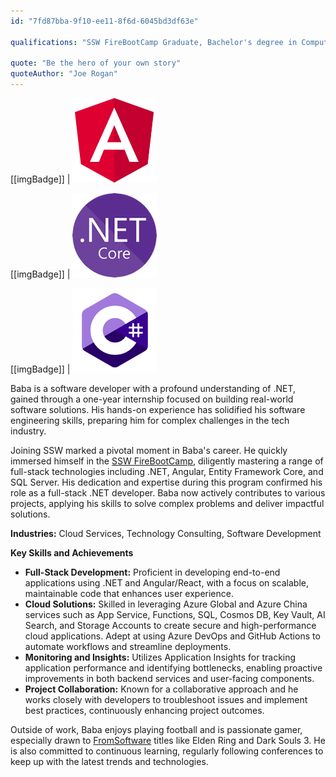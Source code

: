 ```yaml
---
id: "7fd87bba-9f10-ee11-8f6d-6045bd3df63e"

qualifications: "SSW FireBootCamp Graduate, Bachelor's degree in Computer Science and Technology"

quote: "Be the hero of your own story"
quoteAuthor: "Joe Rogan"
---
```


[[imgBadge]]
| ![Image Alt Text](../badges/Developer-angular.png)

[[imgBadge]]
| ![Image Alt Text](../badges/Developer-dotnet-core.png)

[[imgBadge]]
| ![Image Alt Text](../badges/Developer-c-sharp.png)

Baba is a software developer with a profound understanding of .NET, gained through a one-year internship focused on building real-world software solutions. His hands-on experience has solidified his software engineering skills, preparing him for complex challenges in the tech industry.

Joining SSW marked a pivotal moment in Baba's career. He quickly immersed himself in the [SSW FireBootCamp](https://firebootcamp.com/), diligently mastering a range of full-stack technologies including .NET, Angular, Entity Framework Core, and SQL Server. His dedication and expertise during this program confirmed his role as a full-stack .NET developer. Baba now actively contributes to various projects, applying his skills to solve complex problems and deliver impactful solutions.

**Industries:** Cloud Services, Technology Consulting, Software Development

**Key Skills and Achievements**

- **Full-Stack Development:** Proficient in developing end-to-end applications using .NET and Angular/React, with a focus on scalable, maintainable code that enhances user experience.
- **Cloud Solutions:** Skilled in leveraging Azure Global and Azure China services such as App Service, Functions, SQL, Cosmos DB, Key Vault, AI Search, and Storage Accounts to create secure and high-performance cloud applications. Adept at using Azure DevOps and GitHub Actions to automate workflows and streamline deployments.
- **Monitoring and Insights:** Utilizes Application Insights for tracking application performance and identifying bottlenecks, enabling proactive improvements in both backend services and user-facing components.
- **Project Collaboration:** Known for a collaborative approach and he works closely with developers to troubleshoot issues and implement best practices, continuously enhancing project outcomes.

Outside of work, Baba enjoys playing football and is passionate gamer, especially drawn to [FromSoftware](https://www.fromsoftware.jp/ww/) titles like Elden Ring and Dark Souls 3. He is also committed to continuous learning, regularly following conferences to keep up with the latest trends and technologies.
